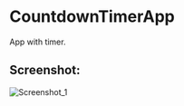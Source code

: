 # CountdownTimerApp

App with timer.

## Screenshot:

![Screenshot_1](https://user-images.githubusercontent.com/86295320/185759579-cf3aad6d-9263-4218-a365-be4b04ffa0a5.jpg)